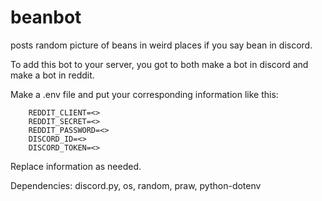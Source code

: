 # beanbot
posts random picture of beans in weird places if you say bean in discord.


To add this bot to your server, you got to both make a bot in discord and make a bot in reddit. 

Make a .env file and put your corresponding information like this:

        REDDIT_CLIENT=<>
        REDDIT_SECRET=<>
        REDDIT_PASSWORD=<>
        DISCORD_ID=<>
        DISCORD_TOKEN=<>

Replace information as needed.

Dependencies: discord.py, os, random, praw, python-dotenv
